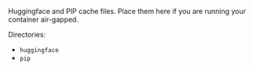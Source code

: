 Huggingface and PIP cache files.  Place them here if you are running your container air-gapped.

Directories:

- `huggingface`
- `pip`